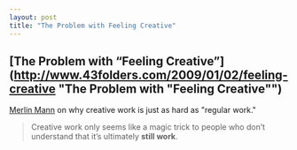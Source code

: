 ```yaml
---
layout: post
title: "The Problem with Feeling Creative"
---
```


## [The Problem with “Feeling Creative”](http://www.43folders.com/2009/01/02/feeling-creative "The Problem with "Feeling Creative"")


[Merlin Mann](http://merlinmann.com "Merlin Mann") on why creative work is just as hard as "regular work."

> Creative work only seems like a magic trick to people who don’t understand that it’s ultimately **still work**.